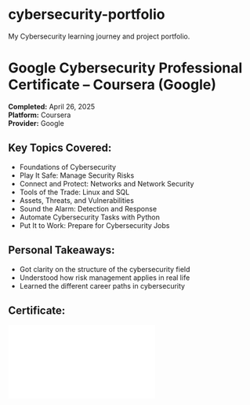 # cybersecurity-portfolio
My Cybersecurity learning journey and project portfolio.
# Google Cybersecurity Professional Certificate – Coursera (Google)

**Completed:** April 26, 2025  
**Platform:** Coursera  
**Provider:** Google  

## Key Topics Covered:
- Foundations of Cybersecurity
- Play It Safe: Manage Security Risks
- Connect and Protect: Networks and Network Security
- Tools of the Trade: Linux and SQL
- Assets, Threats, and Vulnerabilities
- Sound the Alarm: Detection and Response
- Automate Cybersecurity Tasks with Python
- Put It to Work: Prepare for Cybersecurity Jobs

## Personal Takeaways:
- Got clarity on the structure of the cybersecurity field
- Understood how risk management applies in real life
- Learned the different career paths in cybersecurity

## Certificate:
![certificate image](certificates/Google.Cybersecurity.Professional.Certificate.pdf)
